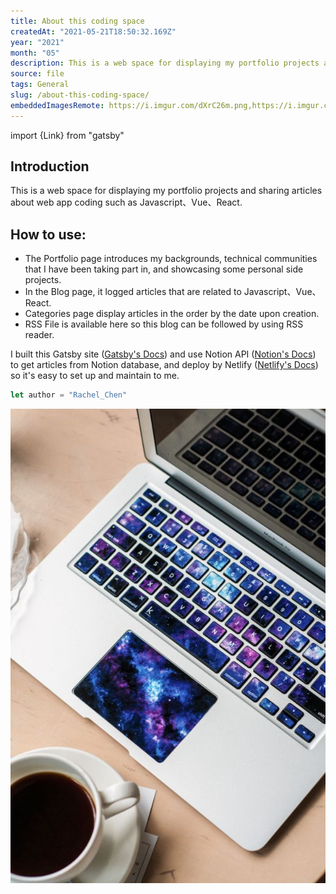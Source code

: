```yaml
---
title: About this coding space
createdAt: "2021-05-21T18:50:32.169Z"
year: "2021"
month: "05"
description: This is a web space for displaying my portfolio projects and sharing articles about web app coding such as Javascript、Vue、React.
source: file
tags: General
slug: /about-this-coding-space/
embeddedImagesRemote: https://i.imgur.com/dXrC26m.png,https://i.imgur.com/dXrC26m.png,https://i.pinimg.com/564x/b0/49/a7/b049a76d1366c37d6db75a3d47dc3b1e.jpg
---
```

import {Link} from "gatsby"

## Introduction
This is a web space for displaying my portfolio projects and sharing articles about web app coding such as Javascript、Vue、React.

## How to use:
- The <Link to='/portfolio'>Portfolio</Link> page introduces my backgrounds, technical communities that I have been taking part in, and showcasing some personal side projects.  
- In the <Link to='/blog'>Blog</Link> page, it logged articles that are related to Javascript、Vue、React.  
- <Link to='/categories'>Categories</Link> page display articles in the order by the date upon creation.
- <Link to='/rss.xml'>RSS File</Link> is available here so this blog can be followed by using RSS reader.

I built this Gatsby site ([Gatsby's Docs](https://www.gatsbyjs.org)) and use Notion API ([Notion's Docs](https://www.notion.so)) to get articles from Notion database, and deploy by Netlify ([Netlify's Docs](https://www.netlify.com)) so it's easy to set up and maintain to me.

```javascript
let author = "Rachel_Chen"
```

![](./computer01.jpg)